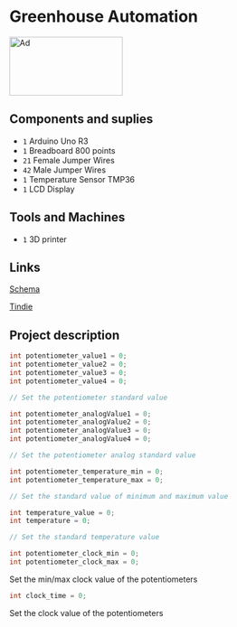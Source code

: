 # Greenhouse Automation

<a href="https://www.tindie.com/stores/arduino-core/?ref=offsite_badges&utm_source=sellers_arduino-core&utm_medium=badges&utm_campaign=badge_large"><img src="https://d2ss6ovg47m0r5.cloudfront.net/badges/tindie-larges.png" alt="Ad" width="200" height="104"></a>

## Components and suplies

* `1` Arduino Uno R3
* `1` Breadboard 800 points
* `21` Female Jumper Wires
* `42` Male Jumper Wires
* `1` Temperature Sensor TMP36
* `1` LCD Display

## Tools and Machines

* `1` 3D printer

## Links

[Schema](https://wokwi.com/projects/353834225920033793)

[Tindie](https://tindie.com/stores/arduino-core)

## Project description

```cpp
int potentiometer_value1 = 0;
int potentiometer_value2 = 0;
int potentiometer_value3 = 0;
int potentiometer_value4 = 0;

// Set the potentiometer standard value
```
```cpp
int potentiometer_analogValue1 = 0;
int potentiometer_analogValue2 = 0;
int potentiometer_analogValue3 = 0;
int potentiometer_analogValue4 = 0;

// Set the potentiometer analog standard value
```
```cpp
int potentiometer_temperature_min = 0;
int potentiometer_temperature_max = 0;

// Set the standard value of minimum and maximum value
```
```cpp
int temperature_value = 0;
int temperature = 0;

// Set the standard temperature value
```
```cpp
int potentiometer_clock_min = 0;
int potentiometer_clock_max = 0;
```
Set the min/max clock value of the potentiometers
```cpp
int clock_time = 0;
```
Set the clock value of the potentiometers
